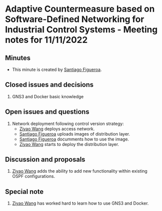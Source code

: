 # Adaptive Countermeasure based on Software-Defined Networking for Industrial Control Systems - Meeting notes for 11/11/2022

## Minutes
- This minute is created by [Santiago Figueroa](sfigueroa@ceit.es).

## Closed issues and decisions
1. GNS3 and Docker basic knowledge

## Open issues and questions

1. Network deployment following control version strategy:
	- [Ziyao Wang](ziyao.wang@se19.qmul.ac.uk) deploys access network.
	- [Santiago Figueroa](sfigueroa@ceit.es) uploads images of distribution layer.
	- [Santiago Figueroa](sfigueroa@ceit.es) documments how to use the image.
	- [Ziyao Wang](ziyao.wang@se19.qmul.ac.uk) starts to deploy the distribution layer.

## Discussion and proposals
1. [Ziyao Wang](ziyao.wang@se19.qmul.ac.uk) adds the ability to add new functionality within existing OSPF configurations.

## Special note
1. [Ziyao Wang](ziyao.wang@se19.qmul.ac.uk) has worked hard to learn how to use GNS3 and Docker.
